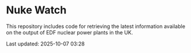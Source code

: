 # Nuke Watch

This repository includes code for retrieving the latest information available on the output of EDF nuclear power plants in the UK.

Last updated: 2025-10-07 03:28